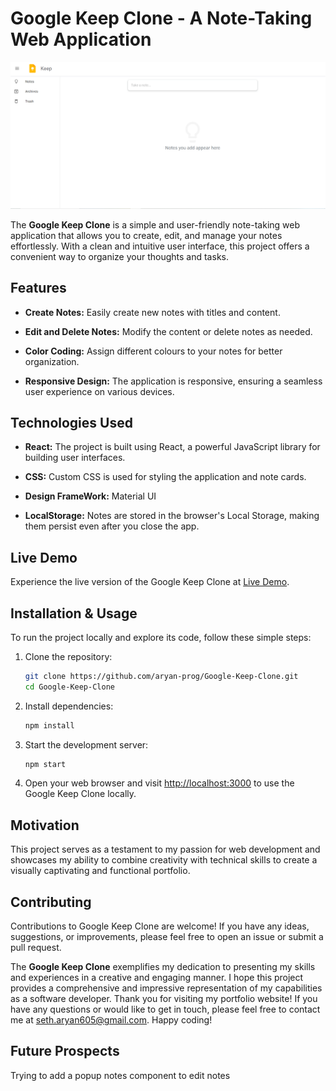 # Google Keep Clone - A Note-Taking Web Application

![Google Keep Clone Screenshot](google-keep-clone.png)

The **Google Keep Clone** is a simple and user-friendly note-taking web application that allows you to create, edit, and manage your notes effortlessly. With a clean and intuitive user interface, this project offers a convenient way to organize your thoughts and tasks.

## Features

- **Create Notes:** Easily create new notes with titles and content.
  
- **Edit and Delete Notes:** Modify the content or delete notes as needed.

- **Color Coding:** Assign different colours to your notes for better organization.

- **Responsive Design:** The application is responsive, ensuring a seamless user experience on various devices.

## Technologies Used

- **React:** The project is built using React, a powerful JavaScript library for building user interfaces.

- **CSS:** Custom CSS is used for styling the application and note cards.
  
- **Design FrameWork:** Material UI

- **LocalStorage:** Notes are stored in the browser's Local Storage, making them persist even after you close the app.

## Live Demo

Experience the live version of the Google Keep Clone at [Live Demo](https://aryan-prog.github.io/Google-Keep-Clone/).

## Installation & Usage

To run the project locally and explore its code, follow these simple steps:

1. Clone the repository:

   ```bash
   git clone https://github.com/aryan-prog/Google-Keep-Clone.git
   cd Google-Keep-Clone
   ```

2. Install dependencies:

   ```bash
   npm install
   ```

3. Start the development server:

   ```bash
   npm start
   ```

4. Open your web browser and visit [http://localhost:3000](http://localhost:3000) to use the Google Keep Clone locally.

## Motivation

This project serves as a testament to my passion for web development and showcases my ability to combine creativity with technical skills to create a visually captivating and functional portfolio.


## Contributing

Contributions to Google Keep Clone are welcome! If you have any ideas, suggestions, or improvements, please feel free to open an issue or submit a pull request.


The **Google Keep Clone** exemplifies my dedication to presenting my skills and experiences in a creative and engaging manner. I hope this project provides a comprehensive and impressive representation of my capabilities as a software developer. Thank you for visiting my portfolio website! If you have any questions or would like to get in touch, please feel free to contact me at [seth.aryan605@gmail.com](mailto:seth.aryan605@gmail.com). Happy coding!

## Future Prospects
Trying to add a popup notes component to edit notes

